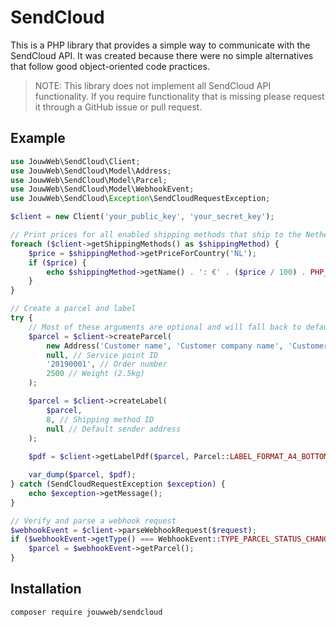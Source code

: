 # SendCloud

This is a PHP library that provides a simple way to communicate with the SendCloud API. It was created because there
were no simple alternatives that follow good object-oriented code practices. 

> NOTE: This library does not implement all SendCloud API functionality. If you require functionality that is missing
please request it through a GitHub issue or pull request.

## Example

```php
use JouwWeb\SendCloud\Client;
use JouwWeb\SendCloud\Model\Address;
use JouwWeb\SendCloud\Model\Parcel;
use JouwWeb\SendCloud\Model\WebhookEvent;
use JouwWeb\SendCloud\Exception\SendCloudRequestException;

$client = new Client('your_public_key', 'your_secret_key');

// Print prices for all enabled shipping methods that ship to the Netherlands
foreach ($client->getShippingMethods() as $shippingMethod) {
    $price = $shippingMethod->getPriceForCountry('NL');
    if ($price) {
        echo $shippingMethod->getName() . ': €' . ($price / 100) . PHP_EOL;
    }
}

// Create a parcel and label
try {
    // Most of these arguments are optional and will fall back to defaults configured in SendCloud
    $parcel = $client->createParcel(
        new Address('Customer name', 'Customer company name', 'Customer street', '4A', 'City', '9999ZZ', 'NL', 'test@test.test', '+31612345678'),
        null, // Service point ID
        '20190001', // Order number
        2500 // Weight (2.5kg)
    );

    $parcel = $client->createLabel(
        $parcel,
        8, // Shipping method ID
        null // Default sender address
    );
    
    $pdf = $client->getLabelPdf($parcel, Parcel::LABEL_FORMAT_A4_BOTTOM_RIGHT);

    var_dump($parcel, $pdf);
} catch (SendCloudRequestException $exception) {
    echo $exception->getMessage();
}

// Verify and parse a webhook request
$webhookEvent = $client->parseWebhookRequest($request);
if ($webhookEvent->getType() === WebhookEvent::TYPE_PARCEL_STATUS_CHANGED) {
    $parcel = $webhookEvent->getParcel();
}
```

## Installation
`composer require jouwweb/sendcloud`
